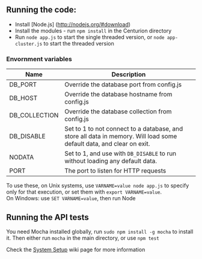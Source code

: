 ## Running the code:
* Install [Node.js] (http://nodejs.org/#download)
* Install the modules - run `npm install` in the Centurion directory
* Run `node app.js` to start the single threaded version, or `node app-cluster.js` to start the threaded version

### Envornment variables

| Name | Description |
|------|-------------|
| DB_PORT | Override the database port from config.js |
| DB_HOST | Override the database hostname from config.js |
| DB_COLLECTION | Override the database collection from config.js |
| DB_DISABLE | Set to 1 to not connect to a database, and store all data in memory. Will load some default data, and clear on exit. |
| NODATA | Set to 1, and use with `DB_DISABLE` to run without loading any default data. |
| PORT | The port to listen for HTTP requests |

To use these, on Unix systems, use `VARNAME=value node app.js` to specify only for that execution, or set them with `export VARNAME=value`.  
On Windows: use `SET VARNAME=value`, then run Node


## Running the API tests
You need Mocha installed globally, run `sudo npm install -g mocha` to install it. Then either run `mocha` in the main directory, or
use `npm test`

Check the [System Setup](https://github.com/ploats/centurion-student-alerting/wiki/System-Setup) wiki page for more information
